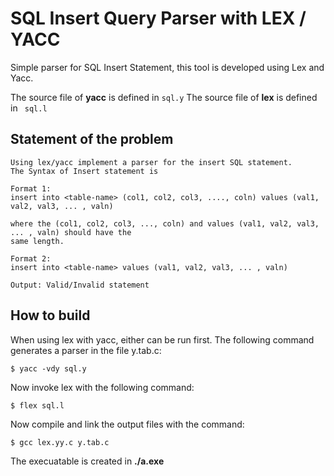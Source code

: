 # SQL Insert Query Parser with LEX / YACC
Simple parser for SQL Insert Statement, this tool is developed using Lex and Yacc. 

The source file of __yacc__ is defined in <code>sql.y</code> The source file of __lex__ is defined in <code> sql.l</code>


## Statement of the problem
```
Using lex/yacc implement a parser for the insert SQL statement.
The Syntax of Insert statement is

Format 1:
insert into <table-name> (col1, col2, col3, ...., coln) values (val1, val2, val3, ... , valn)

where the (col1, col2, col3, ..., coln) and values (val1, val2, val3, ... , valn) should have the 
same length.

Format 2:
insert into <table-name> values (val1, val2, val3, ... , valn)

Output: Valid/Invalid statement
```


## How to build

When using lex with yacc, either can be run first. The following command generates a parser in the 
file y.tab.c:

```
$ yacc -vdy sql.y
```

Now invoke lex with the following command:

```
$ flex sql.l
```

Now compile and link the output files with the command:
```
$ gcc lex.yy.c y.tab.c
```

The execuatable is created in __./a.exe__
